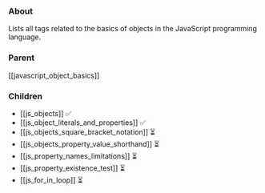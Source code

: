 ### About
Lists all tags related to the basics of objects in the JavaScript programming language.

### Parent
[[javascript_object_basics]]

### Children
- [[js_objects]] ✅
- [[js_object_literals_and_properties]] ✅
- [[js_objects_square_bracket_notation]] ⏳
- [[js_objects_property_value_shorthand]] ⏳
- [[js_property_names_limitations]] ⏳
- [[js_property_existence_test]] ⏳
- [[js_for_in_loop]] ⏳